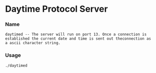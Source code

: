 # Daytime Protocol Server
### Name
    daytimed -- The server will run on port 13. Once a connection is 
    established the current date and time is sent out theconnection as 
    a ascii character string.
### Usage
    ./daytimed

